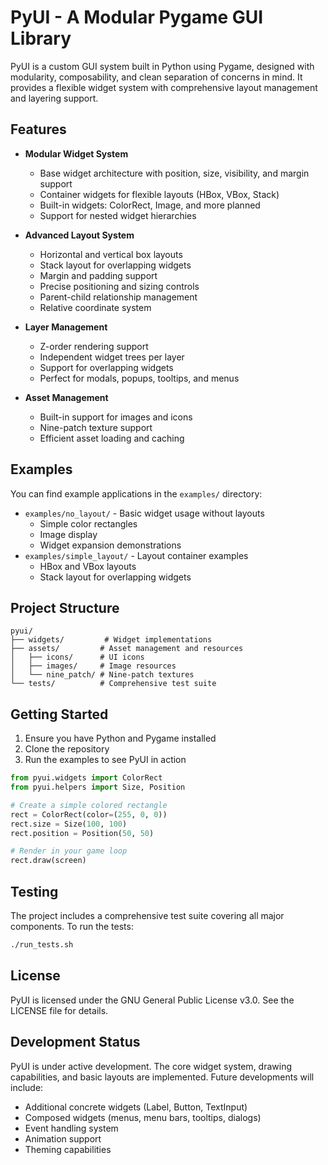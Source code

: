 # PyUI - A Modular Pygame GUI Library

PyUI is a custom GUI system built in Python using Pygame, designed with modularity, composability, and clean separation of concerns in mind. It provides a flexible widget system with comprehensive layout management and layering support.

## Features

- **Modular Widget System**
  - Base widget architecture with position, size, visibility, and margin support
  - Container widgets for flexible layouts (HBox, VBox, Stack)
  - Built-in widgets: ColorRect, Image, and more planned
  - Support for nested widget hierarchies

- **Advanced Layout System**
  - Horizontal and vertical box layouts
  - Stack layout for overlapping widgets
  - Margin and padding support
  - Precise positioning and sizing controls
  - Parent-child relationship management
  - Relative coordinate system

- **Layer Management**
  - Z-order rendering support
  - Independent widget trees per layer
  - Support for overlapping widgets
  - Perfect for modals, popups, tooltips, and menus

- **Asset Management**
  - Built-in support for images and icons
  - Nine-patch texture support
  - Efficient asset loading and caching

## Examples

You can find example applications in the `examples/` directory:
- `examples/no_layout/` - Basic widget usage without layouts
  - Simple color rectangles
  - Image display
  - Widget expansion demonstrations
- `examples/simple_layout/` - Layout container examples
  - HBox and VBox layouts
  - Stack layout for overlapping widgets

## Project Structure

```
pyui/
├── widgets/         # Widget implementations
├── assets/         # Asset management and resources
│   ├── icons/      # UI icons
│   ├── images/     # Image resources
│   └── nine_patch/ # Nine-patch textures
└── tests/          # Comprehensive test suite
```

## Getting Started

1. Ensure you have Python and Pygame installed
2. Clone the repository
3. Run the examples to see PyUI in action

```python
from pyui.widgets import ColorRect
from pyui.helpers import Size, Position

# Create a simple colored rectangle
rect = ColorRect(color=(255, 0, 0))
rect.size = Size(100, 100)
rect.position = Position(50, 50)

# Render in your game loop
rect.draw(screen)
```

## Testing

The project includes a comprehensive test suite covering all major components. To run the tests:

```bash
./run_tests.sh
```

## License

PyUI is licensed under the GNU General Public License v3.0. See the LICENSE file for details.

## Development Status

PyUI is under active development. The core widget system, drawing capabilities, and basic layouts are implemented. Future developments will include:

- Additional concrete widgets (Label, Button, TextInput)
- Composed widgets (menus, menu bars, tooltips, dialogs)
- Event handling system
- Animation support
- Theming capabilities
